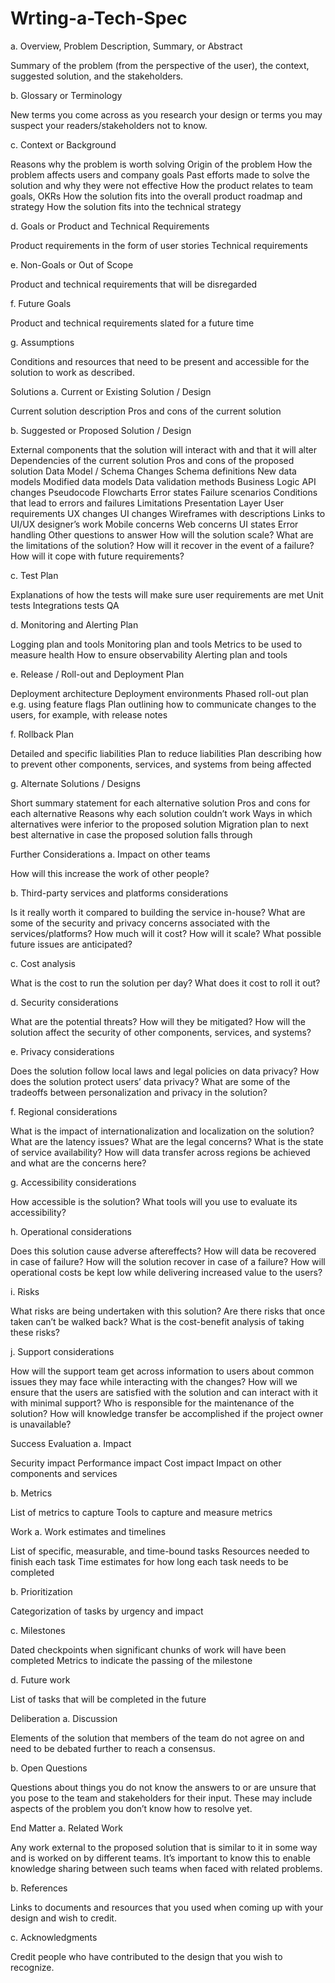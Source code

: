 # Wrting-a-Tech-Spec

a. Overview, Problem Description, Summary, or Abstract

Summary of the problem (from the perspective of the user), the context, suggested solution, and the stakeholders. 

b. Glossary  or Terminology

New terms you come across as you research your design or terms you may suspect your readers/stakeholders not to know.  

c. Context or Background

Reasons why the problem is worth solving
Origin of the problem
How the problem affects users and company goals
Past efforts made to solve the solution and why they were not effective
How the product relates to team goals, OKRs
How the solution fits into the overall product roadmap and strategy
How the solution fits into the technical strategy

d. Goals or Product and Technical Requirements

Product requirements in the form of user stories 
Technical requirements

e. Non-Goals or Out of Scope

Product and technical requirements that will be disregarded

f. Future Goals

Product and technical requirements slated for a future time

g. Assumptions

Conditions and resources that need to be present and accessible for the solution to work as described. 

Solutions
a. Current or Existing Solution / Design

Current solution description
Pros and cons of the current solution

b. Suggested or Proposed Solution / Design 

External components that the solution will interact with and that it will alter
Dependencies of the current solution
Pros and cons of the proposed  solution 
Data Model / Schema Changes
Schema definitions
New data models
Modified data models
Data validation methods
Business Logic
API changes
Pseudocode
Flowcharts
Error states
Failure scenarios
Conditions that lead to errors and failures
Limitations
Presentation Layer
User requirements
UX changes
UI changes
Wireframes with descriptions
Links to UI/UX designer’s work
Mobile concerns
Web concerns
UI states
Error handling
Other questions to answer
How will the solution scale?
What are the limitations of the solution?
How will it recover in the event of a failure?
How will it cope with future requirements?

c. Test Plan

Explanations of how the tests will make sure user requirements are met
Unit tests
Integrations tests
QA

d. Monitoring and Alerting Plan 

Logging plan and tools
Monitoring plan and tools
Metrics to be used to measure health
How to ensure observability
Alerting plan and tools

e. Release / Roll-out and Deployment Plan

Deployment architecture 
Deployment environments
Phased roll-out plan e.g. using feature flags
Plan outlining how to communicate changes to the users, for example, with release notes

f. Rollback Plan

Detailed and specific liabilities 
Plan to reduce liabilities
Plan describing how to prevent other components, services, and systems from being affected

g. Alternate Solutions / Designs

Short summary statement for each alternative solution
Pros and cons for each alternative
Reasons why each solution couldn’t work 
Ways in which alternatives were inferior to the proposed solution
Migration plan to next best alternative in case the proposed solution falls through

Further Considerations
a. Impact on other teams

How will this increase the work of other people?

b. Third-party services and platforms considerations

Is it really worth it compared to building the service in-house?
What are some of the security and privacy concerns associated with the services/platforms?
How much will it cost?
How will it scale?
What possible future issues are anticipated? 

c. Cost analysis

What is the cost to run the solution per day?
What does it cost to roll it out? 

d. Security considerations

What are the potential threats?
How will they be mitigated?
How will the solution affect the security of other components, services, and systems?

e. Privacy considerations

Does the solution follow local laws and legal policies on data privacy?
How does the solution protect users’ data privacy?
What are some of the tradeoffs between personalization and privacy in the solution? 

f. Regional considerations

What is the impact of internationalization and localization on the solution?
What are the latency issues?
What are the legal concerns?
What is the state of service availability?
How will data transfer across regions be achieved and what are the concerns here? 

g. Accessibility considerations

How accessible is the solution?
What tools will you use to evaluate its accessibility? 

h. Operational considerations

Does this solution cause adverse aftereffects?
How will data be recovered in case of failure?
How will the solution recover in case of a failure?
How will operational costs be kept low while delivering increased value to the users? 

i. Risks

What risks are being undertaken with this solution?
Are there risks that once taken can’t be walked back?
What is the cost-benefit analysis of taking these risks? 

j. Support considerations

How will the support team get across information to users about common issues they may face while interacting with the changes?
How will we ensure that the users are satisfied with the solution and can interact with it with minimal support?
Who is responsible for the maintenance of the solution?
How will knowledge transfer be accomplished if the project owner is unavailable? 

Success Evaluation
a. Impact

Security impact
Performance impact
Cost impact
Impact on other components and services

b. Metrics

List of metrics to capture
Tools to capture and measure metrics

Work
a. Work estimates and timelines

List of specific, measurable, and time-bound tasks
Resources needed to finish each task
Time estimates for how long each task needs to be completed

b. Prioritization

Categorization of tasks by urgency and impact

c. Milestones

Dated checkpoints when significant chunks of work will have been completed
Metrics to indicate the passing of the milestone

d. Future work

List of tasks that will be completed in the future

Deliberation
a. Discussion

Elements of the solution that members of the team do not agree on and need to be debated further to reach a consensus.

b. Open Questions

Questions about things you do not know the answers to or are unsure that you pose to the team and stakeholders for their input. These may include aspects of the problem you don’t know how to resolve yet. 

End Matter
a. Related Work

Any work external to the proposed solution that is similar to it in some way and is worked on by different teams. It’s important to know this to enable knowledge sharing between such teams when faced with related problems. 

b. References

Links to documents and resources that you used when coming up with your design and wish to credit. 

c. Acknowledgments

Credit people who have contributed to the design that you wish to recognize.

